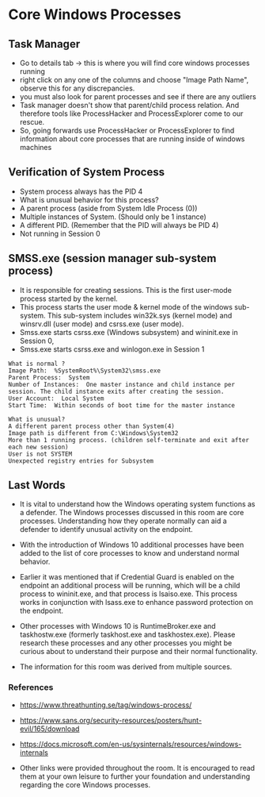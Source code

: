 # Core Windows Processes

## Task Manager
- Go to details tab -> this is where you will find core windows processes running
- right click on any one of the columns and choose "Image Path Name", observe this for any discrepancies.
- you must also look for parent processes and see if there are any outliers
- Task manager doesn't show that parent/child process relation. And therefore tools like ProcessHacker and ProcessExplorer come to our rescue.
- So, going forwards use ProcessHacker or ProcessExplorer to find information about core processes that are running inside of windows machines

## Verification of System Process
- System process always has the PID 4
- What is unusual behavior for this process?
 - A parent process (aside from System Idle Process (0))
 - Multiple instances of System. (Should only be 1 instance) 
 - A different PID. (Remember that the PID will always be PID 4)
 - Not running in Session 0

## SMSS.exe (session manager sub-system process)
- It is responsible for creating sessions. This is the first user-mode process started by the kernel.
- This process starts the user mode & kernel mode of the windows sub-system. This sub-system includes win32k.sys (kernel mode) and winsrv.dll (user mode) and csrss.exe (user mode).
- Smss.exe starts csrss.exe (Windows subsystem) and wininit.exe in Session 0,
- Smss.exe starts csrss.exe and winlogon.exe in Session 1
```
What is normal ?
Image Path:  %SystemRoot%\System32\smss.exe
Parent Process:  System
Number of Instances:  One master instance and child instance per session. The child instance exits after creating the session.
User Account:  Local System
Start Time:  Within seconds of boot time for the master instance

What is unusual?
A different parent process other than System(4)
Image path is different from C:\Windows\System32
More than 1 running process. (children self-terminate and exit after each new session)
User is not SYSTEM
Unexpected registry entries for Subsystem
```

## Last Words

- It is vital to understand how the Windows operating system functions as a defender. The Windows processes discussed in this room are core processes. Understanding how they operate normally can aid a defender to identify unusual activity on the endpoint. 

- With the introduction of Windows 10 additional processes have been added to the list of core processes to know and understand normal behavior.

- Earlier it was mentioned that if Credential Guard is enabled on the endpoint an additional process will be running, which will be a child process to wininit.exe, and that process is lsaiso.exe. This process works in conjunction with lsass.exe to enhance password protection on the endpoint. 

- Other processes with Windows 10 is RuntimeBroker.exe and taskhostw.exe (formerly taskhost.exe and taskhostex.exe). Please research these processes and any other processes you might be curious about to understand their purpose and their normal functionality. 

- The information for this room was derived from multiple sources.

### References
- https://www.threathunting.se/tag/windows-process/
- https://www.sans.org/security-resources/posters/hunt-evil/165/download
- https://docs.microsoft.com/en-us/sysinternals/resources/windows-internals

- Other links were provided throughout the room. It is encouraged to read them at your own leisure to further your foundation and understanding regarding the core Windows processes. 


